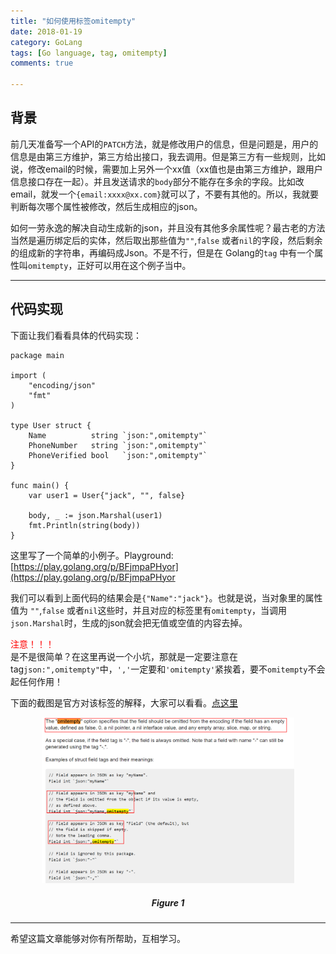 ```yaml
---
title: "如何使用标签omitempty"
date: 2018-01-19
category: GoLang
tags: [Go language, tag, omitempty]
comments: true

---
```



## 背景

前几天准备写一个API的`PATCH`方法，就是修改用户的信息，但是问题是，用户的信息是由第三方维护，第三方给出接口，我去调用。但是第三方有一些规则，比如说，修改email的时候，需要加上另外一个xx值（xx值也是由第三方维护，跟用户信息接口存在一起）。并且发送请求的`body`部分不能存在多余的字段。比如改email，就发一个`{email:xxxx@xx.com}`就可以了，不要有其他的。所以，我就要判断每次哪个属性被修改，然后生成相应的json。  

如何一劳永逸的解决自动生成新的json，并且没有其他多余属性呢？最古老的方法当然是遍历绑定后的实体，然后取出那些值为`""`,`false` 或者`nil`的字段，然后剩余的组成新的字符串，再编码成Json。不是不行，但是在 Golang的`tag` 中有一个属性叫`omitempty`，正好可以用在这个例子当中。


*** 


## 代码实现

下面让我们看看具体的代码实现：  

    package main
    
    import (
        "encoding/json"
        "fmt"
    )
    
    type User struct {
        Name          string `json:",omitempty"`
        PhoneNumber   string `json:",omitempty"`
        PhoneVerified bool   `json:",omitempty"`
    }
    
    func main() {
        var user1 = User{"jack", "", false}
    
        body, _ := json.Marshal(user1)
        fmt.Println(string(body))
    }



这里写了一个简单的小例子。Playground: [https://play.golang.org/p/BFjmpaPHyor](https://play.golang.org/p/BFjmpaPHyor    

我们可以看到上面代码的结果会是`{"Name":"jack"}`。也就是说，当对象里的属性值为 `""`,`false` 或者`nil`这些时，并且对应的标签里有`omitempty`，当调用`json.Marshal`时，生成的json就会把无值或空值的内容去掉。  


<span style="color:#ff0000">注意！！！</span>   
是不是很简单？在这里再说一个小坑，那就是一定要注意在tag`json:",omitempty"`中，`','`一定要和`'omitempty'`紧挨着，要不`omitempty`不会起任何作用！  

下面的截图是官方对该标签的解释，大家可以看看。[点这里](https://golang.org/pkg/encoding/json/)

<p align="center">
<img src="/images/post/20180119001.png" alt="json omitempty" width="80%"  /><br/>
<center><h5><b>Figure 1</b></h5></center>
</p>



***  



希望这篇文章能够对你有所帮助，互相学习。  

